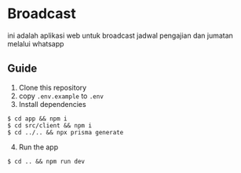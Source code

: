 # Broadcast

ini adalah aplikasi web untuk broadcast jadwal pengajian dan jumatan melalui whatsapp

## Guide

1. Clone this repository
2. copy `.env.example` to `.env`
3. Install dependencies

```console
$ cd app && npm i
$ cd src/client && npm i
$ cd ../.. && npx prisma generate
```

4. Run the app

```console
$ cd .. && npm run dev
```